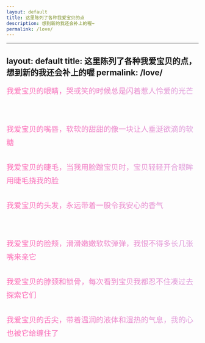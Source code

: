 ```yaml
---
layout: default
title: 这里陈列了各种我爱宝贝的点
description: 想到新的我还会补上的喔~
permalink: /love/
---
```


---
layout: default
title: 这里陈列了各种我爱宝贝的点，想到新的我还会补上的喔
permalink: /love/
---

<style>
.love-note {
  width: 100%;
  border: none;
  background: none;
  resize: none;
  padding: 0;
  margin-bottom: 1.5em;
  font-size: 1.4em;
  line-height: 1.8;
  font-family: "Segoe UI", "Comic Sans MS", cursive;
  
  /* 渐变文字 */
  background: linear-gradient(to right, #ff69b4, #dda0dd);
  -webkit-background-clip: text;
  -webkit-text-fill-color: transparent;
  
  /* 防止溢出 */
  overflow: visible;
}
</style>

<textarea class="love-note" readonly>我爱宝贝的眼睛，哭或笑的时候总是闪着惹人怜爱的光芒</textarea>
<textarea class="love-note" readonly>我爱宝贝的嘴唇，软软的甜甜的像一块让人垂涎欲滴的软糖</textarea>
<textarea class="love-note" readonly>我爱宝贝的睫毛，当我用脸蹭宝贝时，宝贝轻轻开合眼眸用睫毛挠我的脸</textarea>
<textarea class="love-note" readonly>我爱宝贝的头发，永远带着一股令我安心的香气</textarea>
<textarea class="love-note" readonly>我爱宝贝的脸颊，滑滑嫩嫩软软弹弹，我恨不得多长几张嘴来亲它</textarea>
<textarea class="love-note" readonly>我爱宝贝的脖颈和锁骨，每次看到宝贝我都忍不住凑过去探索它们</textarea>
<textarea class="love-note" readonly>我爱宝贝的舌尖，带着温润的液体和湿热的气息，我的心也被它给缠住了</textarea>
